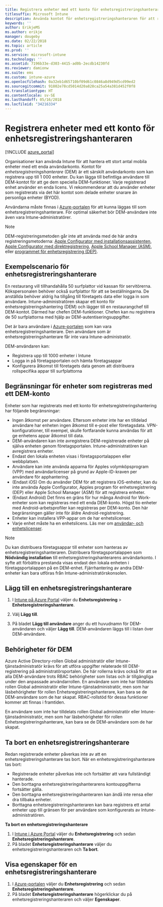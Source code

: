 ```yaml
---
title: Registrera enheter med ett konto för enhetsregistreringshanteraren
titlesuffix: Microsoft Intune
description: Använda kontot för enhetsregistreringshanteraren för att registrera flera enheter i Intune. "
keywords: ''
author: ErikjeMS
ms.author: erikje
manager: dougeby
ms.date: 02/22/2018
ms.topic: article
ms.prod: ''
ms.service: microsoft-intune
ms.technology: ''
ms.assetid: 7196b33e-d303-4415-ad0b-2ecdb14230fd
ms.reviewer: damionw
ms.suite: ems
ms.custom: intune-azure
ms.openlocfilehash: 0a32eb1d65710bf09d61c0846a8d949d5cd99ed2
ms.sourcegitcommit: 91802e78cd5014d20a828ca25a54a381d452f0f8
ms.translationtype: HT
ms.contentlocale: sv-SE
ms.lasthandoff: 05/16/2018
ms.locfileid: "34216334"
---
```

# <a name="enroll-devices-by-using-a-device-enrollment-manager-account"></a>Registrera enheter med ett konto för enhetsregistreringshanteraren

[!INCLUDE [azure_portal](./includes/azure_portal.md)]

Organisationer kan använda Intune för att hantera ett stort antal mobila enheter med ett enda användarkonto. Kontot för *enhetsregistreringshanterare* (DEM) är ett särskilt användarkonto som kan registrera upp till 1 000 enheter. Du kan lägga till befintliga användare till DEM-kontot för att ge dem speciella DEM-funktioner. Varje registrerad enhet använder en enda licens. Vi rekommenderar att du använder enheter som registrerats via det här kontot som delade enheter snarare än personliga enheter (BYOD).  

Användarna måste finnas i [Azure-portalen](https://portal.azure.com) för att kunna läggas till som enhetsregistreringshanterare. För optimal säkerhet bör DEM-användare inte även vara Intune-administratörer.

>[!NOTE]
>DEM-registreringsmetoden går inte att använda med de här andra registreringsmetoderna: [Apple Configurator med installationsassistenten](apple-configurator-setup-assistant-enroll-ios.md), [Apple Configurator med direktregistrering](apple-configurator-direct-enroll-ios.md), [Apple School Manager (ASM)](apple-school-manager-set-up-ios.md), eller [programmet för enhetsregistrering (DEP)](device-enrollment-program-enroll-ios.md).

## <a name="example-of-a-device-enrollment-manager-scenario"></a>Exempelscenario för enhetsregistreringshanterare

En restaurang vill tillhandahålla 50 surfplattor vid kassan för servitörerna. Kökspersonalen behöver också surfplattor för att se beställningarna. De anställda behöver aldrig ha tillgång till företagets data eller logga in som användare. Intune-administratören skapar ett konto för enhetsregistreringshantering (DEM) och lägger till en restaurangchef till DEM-kontot. Därmed har chefen DEM-funktioner. Chefen kan nu registrera de 50 surfplattorna med hjälp av DEM-autentiseringsuppgifter.

Det är bara användare i [Azure-portalen](https://portal.azure.com) som kan vara enhetsregistreringshanterare. Den användare som är enhetsregistreringshanterare får inte vara Intune-administratör.

DEM-användaren kan:

-   Registrera upp till 1000 enheter i Intune
-   Logga in på företagsportalen och hämta företagsappar
-   Konfigurera åtkomst till företagets data genom att distribuera rollspecifika appar till surfplattorna

## <a name="limitations-of-devices-that-are-enrolled-with-a-dem-account"></a>Begränsningar för enheter som registreras med ett DEM-konto

Enheter som har registrerats med ett konto för enhetsregistreringshantering har följande begränsningar:

  - Ingen åtkomst per användare. Eftersom enheter inte har en tilldelad användare har enheten ingen åtkomst till e-post eller företagsdata. VPN-konfigurationer, till exempel, skulle fortfarande kunna användas för att ge enhetens appar åtkomst till data.
  - DEM-användaren kan inte avregistrera DEM-registrerade enheter på själva enheten genom företagsportalen. Intune-administratören kan avregistrera enheter.
  - Endast den lokala enheten visas i företagsportalappen eller webbplatsen.
  - Användare kan inte använda apparna för Apples volymköpsprogram (VPP) med användarlicenser på grund av Apple-ID-kraven per användare för apphantering.
  - (Endast iOS) Om du använder DEM för att registrera iOS-enheter, kan du inte använda Apple Configurator, Apples program för enhetsregistrering (DEP) eller Apple School Manager (ASM) för att registrera enheter.
  - (Endast Android) Det finns en gräns för hur många Android for Work-enheter som kan registreras med ett enda DEM-konto. Högst tio enheter med Android-arbetsprofiler kan registreras per DEM-konto. Den här begränsningen gäller inte för äldre Android-registrering.
  - Enheter kan installera VPP-appar om de har enhetslicenser.
  - Varje enhet måste ha en enhetslicens. Läs mer om [användar- och enhetslicenser](licenses-assign.md#how-user-and-device-licenses-affect-access-to-services).


> [!NOTE]
> Du kan distribuera företagsappar till enheter som hanteras av enhetsregistreringshanteraren. Distribuera företagsportalappen som **Nödvändig installation** till enhetsregistreringshanterarens användarkonto.
> I syfte att förbättra prestanda visas endast den lokala enheten i företagsportalappen på en DEM-enhet. Fjärrhantering av andra DEM-enheter kan bara utföras från Intune-administratörskonsolen.


## <a name="add-a-device-enrollment-manager"></a>Lägg till en enhetsregistreringshanterare

1.  I [Intune på Azure Portal](https://aka.ms/intuneportal) väljer du **Enhetsregistrering** > **Enhetsregistreringshanterare**.

2.  Välj **Lägg till**.

3.  På bladet **Lägg till användare** anger du ett huvudnamn för DEM-användaren och väljer **Lägg till**. DEM-användaren läggs till i listan över DEM-användare.

## <a name="permissions-for-dem"></a>Behörigheter för DEM

Azure Active Directory-rollen Global administratör eller Intune-tjänstadministratör krävs för att utföra uppgifter relaterade till DEM-registrering på administratörsportalen. De här rollerna krävs också för att se alla DEM-användare trots RBAC behörigheter som listas och är tillgängliga under den anpassade användarrollen. En användare som inte har tilldelats rollen Global administratör eller Intune-tjänstadministratör, men som har läsbehörigheter för rollen Enhetsregistreringshanterare, kan bara se de DEM-användare som de har skapat. RBAC-rollstöd för dessa funktioner kommer att finnas i framtiden.

En användare som inte har tilldelats rollen Global administratör eller Intune-tjänstadministratör, men som har läsbehörigheter för rollen Enhetsregistreringshanterare, kan bara se de DEM-användare som de har skapat.

## <a name="remove-a-device-enrollment-manager"></a>Ta bort en enhetsregistreringshanterare

Redan registrerade enheter påverkas inte av att en enhetsregistreringshanterare tas bort. När en enhetsregistreringshanterare tas bort:

-   Registrerade enheter påverkas inte och fortsätter att vara fullständigt hanterade.
-   Den borttagna enhetsregistreringshanterarens kontouppgifterna fortsätter gälla.
-   Den borttagna enhetsregistreringshanteraren kan ändå inte rensa eller dra tillbaka enheter.
-   Borttagna enhetsregistreringshanteraren kan bara registrera ett antal enheter upp till gränsen för per användare som konfigurerats av Intune-administratören.

**Ta bort en enhetsregistreringshanterare**

1. I [Intune i Azure Portal](https://aka.ms/intuneportal) väljer du **Enhetsregistrering** och sedan **Enhetsregistreringshanterare**.
2. På bladet **Enhetsregistreringshanterare** väljer du enhetsregistreringshanteraren och **Ta bort**.

## <a name="view-the-properties-of-a-device-enrollment-manager"></a>Visa egenskaper för en enhetsregistreringshanterare

1. I [Azure-portalen](https://portal.azure.com) väljer du **Enhetsregistrering** och sedan **Enhetsregistreringshanterare**.
2. På bladet **Enhetsregistreringshanterare** högerklickar du på enhetsregistreringshanteraren och väljer **Egenskaper**.
